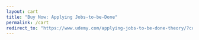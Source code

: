 ```yaml
---
layout: cart
title: "Buy Now: Applying Jobs-to-be-Done"
permalink: /cart
redirect_to: "https://www.udemy.com/applying-jobs-to-be-done-theory/?couponCode=JTBDPRO4"
---
```

